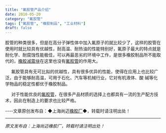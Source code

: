 ```yaml
---
title: "氟胶管产品介绍"
date: 2010-05-20
category: "氟胶管"
tags: ["氟胶管", "橡胶制品", "工业材料"]
draft: false
---
```


胶管的种类很多，但是在高分子弹性体中加入氟原子的就比较少了，这样的胶管在使用时就比较具有优越性，耐高温、耐热油的性能特别好，氟原子最大的特点就是耐化学、耐腐蚀性能极佳，可以再最恶劣的环境中工作，是很多橡胶制品所不能取代的，[橡胶减震块](http://www.smpolymer.com/)在这里也没有[氟胶管](http://www.smpolymer.com/fujiaoguan/)的作用大。

     氟胶管具有无可比拟的优越性，具有很多优异的性能，使得在应用上也比较广泛，由于能够耐高温，可用于石化、汽车等机械行业，它对有机液体、酸 碱等化学物品的稳定性都优于橡胶制品。

     对于性能优良的[氟胶管](http://www.smpolymer.com/fujiaoguan/)，在很多产品材质的选择上也都具有一流的生产配方技术，因此在制造上的要求也比较严格。 

----文章原创发布自：◆上海尚迈[橡胶厂](http://www.smpolymer.com/)◆，转载时请注明出处！

---

*原文发布自：上海尚迈橡胶厂，转载时请注明出处！*
